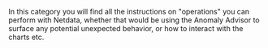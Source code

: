 <!--
title: "Operations"
sidebar_label: "Operations"
custom_edit_url: "https://github.com/netdata/netdata/blob/master/docs/category-overview-pages/operations-overview.md"
learn_status: "Published"
learn_rel_path: "Operations"
sidebar_position: 40
-->

In this category you will find all the instructions on "operations" you can perform with Netdata, whether that would be using the Anomaly Advisor to surface any potential unexpected behavior, or how to interact with the charts etc.